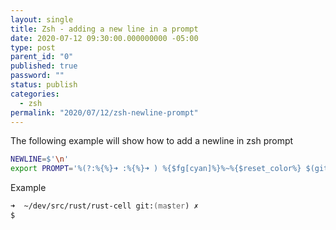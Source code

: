 ```yaml
---
layout: single
title: Zsh - adding a new line in a prompt
date: 2020-07-12 09:30:00.000000000 -05:00
type: post
parent_id: "0"
published: true
password: ""
status: publish
categories:
  - zsh
permalink: "2020/07/12/zsh-newline-prompt"
---
```


The following example will show how to add a newline in zsh prompt

```bash
NEWLINE=$'\n'
export PROMPT='%(?:%{%}➜ :%{%}➜ ) %{$fg[cyan]%}%~%{$reset_color%} $(git_prompt_info)${NEWLINE}$ '
```

Example

```zsh
➜  ~/dev/src/rust/rust-cell git:(master) ✗
$
```

